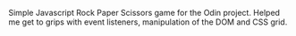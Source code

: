 Simple Javascript Rock Paper Scissors game for the Odin project.
Helped me get to grips with event listeners, manipulation of the DOM and CSS grid.
